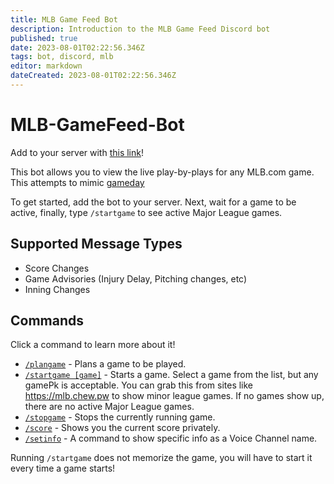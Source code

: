 ```yaml
---
title: MLB Game Feed Bot
description: Introduction to the MLB Game Feed Discord bot
published: true
date: 2023-08-01T02:22:56.346Z
tags: bot, discord, mlb
editor: markdown
dateCreated: 2023-08-01T02:22:56.346Z
---
```


# MLB-GameFeed-Bot

Add to your server with [this link](https://canary.discord.com/api/oauth2/authorize?client_id=987144502374436895&permissions=1067024&scope=bot%20applications.commands)!

This bot allows you to view the live play-by-plays for any MLB.com game. This attempts to mimic [gameday](https://mlb.com/gameday)

To get started, add the bot to your server. Next, wait for a game to be active, finally, type `/startgame` to see active Major League games.

## Supported Message Types
- Score Changes
- Game Advisories (Injury Delay, Pitching changes, etc)
- Inning Changes

## Commands

Click a command to learn more about it!

- [`/plangame`](/bots/discord/mlb-game-feed/commands/plangame) - Plans a game to be played.
- [`/startgame [game]`](/bots/discord/mlb-game-feed/commands/startgame) - Starts a game. Select a game from the list, but any gamePk is acceptable. You can grab this from sites like https://mlb.chew.pw to show minor league games. If no games show up, there are no active Major League games.
- [`/stopgame`](/bots/discord/mlb-game-feed/commands/stopgame) - Stops the currently running game.
- [`/score`](/bots/discord/mlb-game-feed/commands/score) - Shows you the current score privately.
- [`/setinfo`](/bots/discord/mlb-game-feed/commands/setinfo) - A command to show specific info as a Voice Channel name.

Running `/startgame` does not memorize the game, you will have to start it every time a game starts!
